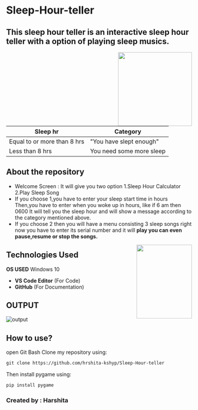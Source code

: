 # Sleep-Hour-teller

## This sleep hour teller is an interactive sleep hour teller with a option of playing sleep musics.

<img align="right" width=200 height=200 src="https://user-images.githubusercontent.com/85073963/123422849-6b05dd80-d5dc-11eb-8942-70ba44f9d691.gif">

|Sleep hr|Category|
|---|---|
|Equal to or more than 8 hrs|"You have slept enough"|
|Less than 8 hrs|You need some more sleep|


## About the repository 
- Welcome Screen : It will give you two option 
        1.Sleep Hour Calculator
        2.Play Sleep Song
- If you choose 1,you have to enter your sleep start time in hours
  Then,you have to enter when you woke up in hours, like if 6 am then 0600
  It will tell you the sleep hour and will show a message according to the category mentioned above.
- If you choose 2 then you will have a menu consisting 3 sleep songs right now you have to enter its serial number and it will **play you can even pause,resume or stop the songs.**
 <img align="right" width=150 height=200 src="https://user-images.githubusercontent.com/85073963/123639425-cc78b700-d83d-11eb-91d9-ab82a5c67c47.gif">
 
## Technologies Used
**OS USED** Windows 10
- **VS Code Editor** (For Code)
- **GitHub** (For Documentation)

## OUTPUT 
![output](https://user-images.githubusercontent.com/85073963/123641619-12cf1580-d840-11eb-9eeb-63eaf2712943.gif)


## How to use?

open Git Bash
Clone my repository using:
```html
git clone https://github.com/hrshita-kshyp/Sleep-Hour-teller
```
Then install pygame using:
```html
pip install pygame
```

### Created by : Harshita



